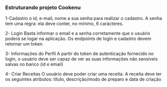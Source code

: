 ### Estruturando projeto Cookenu

1-Cadastro
 o id, e-mail, nome a sua senha para realizar o cadastro. A senha tem uma regra: ela deve conter, no mínimo, 6 carácteres. 

2- Login
 Basta informar o email e a senha corretamente que o usuário poderá se logar na aplicação. Os endpoints de login e cadastro devem retornar um token.

 3- Informações do Perfil
  A partir do token de autenticação fornecido no login, o usuário deve ser capaz de ver as suas informações não sensíveis salvas no banco (id e email)

4- Criar Receitas
O usuário deve poder criar uma receita. A receita deve ter os seguintes atributos: título, descrição/modo de preparo e data de criação
  